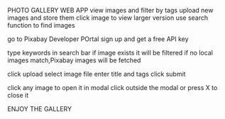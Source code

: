 PHOTO GALLERY WEB APP
view images and filter by tags
upload new images and store them
click image to view larger version
use search function to find images
<!--setup instructions-->
go to Pixabay Developer POrtal
sign up and get a free API key
<!--usage instruction-->
type keywords in search bar
if image exists it will be filtered
if no local images match,Pixabay images will be fetched
<!--upload image-->
click upload
select image file
enter title and tags
click submit
<!--view larger images-->
click any image to open it in modal
click outside the modal or press X to close it

ENJOY THE GALLERY